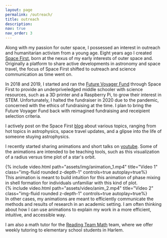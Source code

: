 ```yaml
---
layout: page
permalink: /outreach/
title: outreach
description:
nav: true
nav_order: 3
---
```


Along with my passion for outer space, I possessed an interest in outreach and humanitarian activism from a young age. Eight years ago I created [Space First](https://www.spacefirst.org), born at the nexus of my early interests of outer space and. Originally a platform to share active developments in astronomy and space travel, the focus of Space First shifted to outreach and science communication as time went on. 

In 2018 and 2019, I started and ran the [Future Voyager Fund](https://www.spacefirst.org/future-voyager-scholarship.html) through Space First to provide an underpriveledged middle schooler with science resources, such as a 3D printer and a Raspberry Pi, to grow their interest in STEM. Unfortunately, I halted the fundraiser in 2020 due to the pandemic, concerned with the ethics of fundraising at the time. I plan to bring the Future Voyager Fund back with reimagined fundraising and receipient selection criteria. 

I actively post on the Space First [blog](https://www.spacefirst.org/blog) about various topics, ranging from hot topics in astrophysics, space travel updates, and a glipse into the life of someone stuying astrophysics.

I recently started sharing animations and short talks on [youtube](https://youtube.com/@sgpspace). Some of the animations are intended to be teaching tools, such as this visualization of a radius versus time plot of a star's orbit.
<div class="row">
    <div class="col-sm mt-3 mt-md-0">
        {% include video.html path="assets/img/animation_1.mp4" title="Video 1" class="img-fluid rounded z-depth-1" controls=true autoplay=true%}
    </div>
</div>
This animation is meant to build intuition for this animation of phase mixing in shell formation for individuals unfamiliar with this kind of plot.
<div class="row">
    <div class="col-sm mt-3 mt-md-0">
        {% include video.html path="assets/video/anim_2.mp4" title="Video 2" class="img-fluid rounded z-depth-1" controls=true autoplay=true%}
    </div>
</div> 
In other cases, my animations are meant to efficiently communicate the methods and results of research in an academic setting. I am often thinking about how I can use animations to explain my work in a more efficient, intuitive, and accessible way.

I am also a math tutor for the [Reading Team Math](https://www.communityservice.columbia.edu/content/reading-team) team, where we offer weekly tutoring to elementary school students in Harlem.
